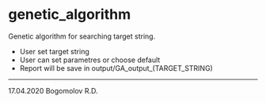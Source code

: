 # genetic_algorithm
Genetic algorithm for searching target string.
- User set target string
- User can set parametres or choose default
- Report will be save in output/GA_output_(TARGET_STRING)

---------
17.04.2020 Bogomolov R.D.